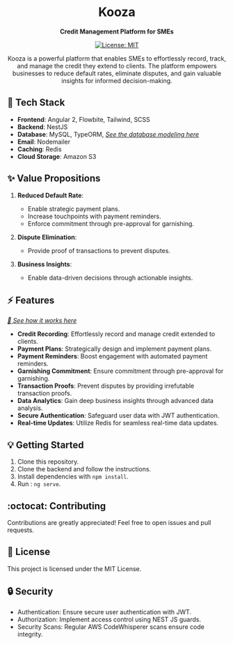 <h1 align="center">Kooza</h1>

<p align="center">
  <strong>Credit Management Platform for SMEs</strong>
</p>

<p align="center">
  <a href="https://opensource.org/licenses/MIT">
    <img src="https://img.shields.io/badge/license-MIT-blue.svg" alt="License: MIT">
  </a>
</p>

<p align="center">
  Kooza is a powerful platform that enables SMEs to effortlessly record, track, and manage the credit they extend to clients. The platform empowers businesses to reduce default rates, eliminate disputes, and gain valuable insights for informed decision-making.
</p>

## :rocket: Tech Stack

- **Frontend**: Angular 2, Flowbite, Tailwind, SCSS
- **Backend**: NestJS
- **Database**: MySQL, TypeORM, _<a href="https://dbdiagram.io/d/6374aa94c9abfc6111730d81">See the database modeling here</a>_
- **Email**: Nodemailer
- **Caching**: Redis
- **Cloud Storage**: Amazon S3

## :sparkles: Value Propositions

1. **Reduced Default Rate**:
   - Enable strategic payment plans.
   - Increase touchpoints with payment reminders.
   - Enforce commitment through pre-approval for garnishing.

2. **Dispute Elimination**:
   - Provide proof of transactions to prevent disputes.

3. **Business Insights**:
   - Enable data-driven decisions through actionable insights.

## :zap: Features
 _<a href="https://drive.google.com/file/d/1Z4senX0bQu2xFV5u0e2CtZYefmS1q5_E/view?usp=sharing">:movie_camera: See how it works here</a>_
- **Credit Recording**: Effortlessly record and manage credit extended to clients.
- **Payment Plans**: Strategically design and implement payment plans.
- **Payment Reminders**: Boost engagement with automated payment reminders.
- **Garnishing Commitment**: Ensure commitment through pre-approval for garnishing.
- **Transaction Proofs**: Prevent disputes by providing irrefutable transaction proofs.
- **Data Analytics**: Gain deep business insights through advanced data analysis.
- **Secure Authentication**: Safeguard user data with JWT authentication.
- **Real-time Updates**: Utilize Redis for seamless real-time data updates.

## :bulb: Getting Started

1. Clone this repository.
1. Clone the backend and follow the instructions.
2. Install dependencies with `npm install`.
3. Run : `ng serve`.

## :octocat: Contributing

Contributions are greatly appreciated! Feel free to open issues and pull requests.

## :scroll: License

This project is licensed under the MIT License.

## :lock: Security

- Authentication: Ensure secure user authentication with JWT.
- Authorization: Implement access control using NEST JS guards.
- Security Scans: Regular AWS CodeWhisperer scans ensure code integrity.
